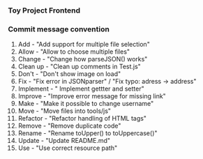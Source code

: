 ### Toy Project Frontend

### Commit message convention

<ol>
  <li>Add - "Add support for multiple file selection"
  <li>Allow - "Allow to choose multiple files"
  <li>Change - "Change how parseJSON() works"
  <li>Clean up - "Clean up comments in Test.js"
  <li>Don't - "Don't show image on load"
  <li>Fix - "Fix error in JSONparser" / "Fix typo: adress -> address"
  <li>Implement - " Implement gettter and setter"
  <li>Improve - "Improve error message for missing link"
  <li>Make - "Make it possible to change username"
  <li>Move - "Move files into tools/js"
  <li>Refactor - "Refactor handling of HTML tags"
  <li>Remove - "Remove duplicate code"
  <li>Rename - "Rename toUpper() to toUppercase()"
  <li>Update - "Update README.md"
  <li>Use - "Use correct resource path"
